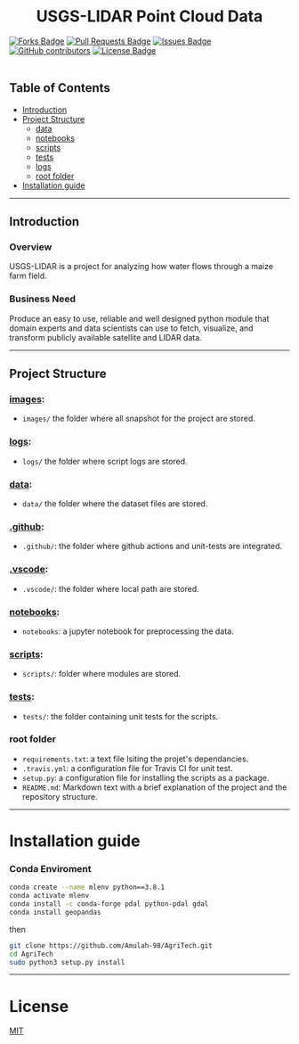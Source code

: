 <h1 align="center">USGS-LIDAR Point Cloud Data</h1>
<div>
<a href="https://github.com/Amulah-98/AgriTech/network/members"><img src="https://img.shields.io/github/forks/Amulah-98/AgriTech" alt="Forks Badge"/></a>
<a href="https://github.com/Amulah-98/AgriTech/pulls"><img src="https://img.shields.io/github/issues-pr/Amulah-98/AgriTech" alt="Pull Requests Badge"/></a>
<a href="https://github.com/Amulah-98/AgriTech/issues"><img src="https://img.shields.io/github/issues/Amulah-98/AgriTech" alt="Issues Badge"/></a>
<a href="https://github.com/Amulah-98/AgriTech/graphs/contributors"><img alt="GitHub contributors" src="https://img.shields.io/github/contributors/Amulah-98/AgriTech?color=2b9348"></a>
<a href="https://github.com/Amulah-98/AgriTech/blob/main/LICENSE"><img src="https://img.shields.io/github/license/Amulah-98/AgriTech?color=2b9348" alt="License Badge"/></a>
</div>

</br>

## Table of Contents

- [Introduction](##Introduction)
- [Project Structure](#project-structure)
  - [data](#data)
  - [notebooks](#notebooks)
  - [scripts](#scripts)
  - [tests](#tests)
  - [logs](#logs)
  - [root folder](#root-folder)
- [Installation guide](#installation-guide)

<hr>

## Introduction

<h3>Overview</h3>

USGS-LIDAR is a project for analyzing how water flows through a maize farm field.<br>

<h3>Business Need</h3>

Produce an easy to use, reliable and well designed python module that domain experts and data scientists
can use to fetch, visualize, and transform publicly available satellite and LIDAR data.
<hr>


## Project Structure

### [images](images):

- `images/` the folder where all snapshot for the project are stored.

### [logs](logs):

- `logs/` the folder where script logs are stored.

### [data](data):

- `data/` the folder where the dataset files are stored.

### [.github](.github):

- `.github/`: the folder where github actions and unit-tests are integrated.

### [.vscode](.vscode):

- `.vscode/`: the folder where local path are stored.

### [notebooks](notebooks):

- `notebooks`: a jupyter notebook for preprocessing the data.

### [scripts](scripts):

- `scripts/`: folder where modules are stored.

### [tests](tests):

- `tests/`: the folder containing unit tests for the scripts.

### root folder

- `requirements.txt`: a text file lsiting the projet's dependancies.
- `.travis.yml`: a configuration file for Travis CI for unit test.
- `setup.py`: a configuration file for installing the scripts as a package.
- `README.md`: Markdown text with a brief explanation of the project and the repository structure.

<hr>

# <a name='Installation guide'></a>Installation guide

### <a name='conda'></a>Conda Enviroment

```bash
conda create --name mlenv python==3.8.1
conda activate mlenv
conda install -c conda-forge pdal python-pdal gdal
conda install geopandas
```

then

```bash
git clone https://github.com/Amulah-98/AgriTech.git
cd AgriTech
sudo python3 setup.py install
```

<hr>

# <a name='license'></a>License

[MIT](https://github.com/Amulah-98/AgriTech/blob/main/LICENSE)
